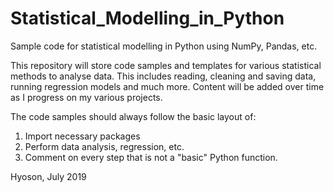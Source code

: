 # Statistical_Modelling_in_Python
Sample code for statistical modelling in Python using NumPy, Pandas, etc.

This repository will store code samples and templates for various statistical methods to analyse data. This includes reading, cleaning and saving data, running regression models and much more. Content will be added over time as I progress on my various projects.

The code samples should always follow the basic layout of:
1) Import necessary packages
2) Perform data analysis, regression, etc.
3) Comment on every step that is not a "basic" Python function.

Hyoson, July 2019
